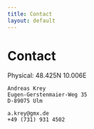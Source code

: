 ```yaml
---
title: Contact
layout: default
---
```


# Contact

Physical: 48.425N 10.006E

    Andreas Krey
    Eugen-Gerstenmaier-Weg 35
    D-89075 Ulm

    a.krey@gmx.de
    +49 (731) 931 4502

